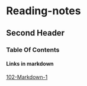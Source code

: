 # Reading-notes

## Second Header

### Table Of Contents

#### Links in markdown

[102-Markdown-1](reading-notes-01.md)
